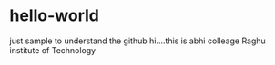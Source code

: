# hello-world
just sample to understand the github
hi....this is abhi
colleage Raghu institute of Technology
